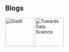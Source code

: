 ## Blogs
<p>
<a href="https://distill.pub/">
<img border="0" title="Distill" 
src="https://pbs.twimg.com/profile_images/1217512741956489216/VMIw85Xe_400x400.jpg"
width="90" height="90">
</a>
  
<a href="https://towardsdatascience.com/">
<img border="0" title="Towards Data Science" 
src="https://miro.medium.com/max/1173/1*eLxNtw6hQ4-3HrHda5BCCw.png"
width="90" height="90">
</a>
</p> 

